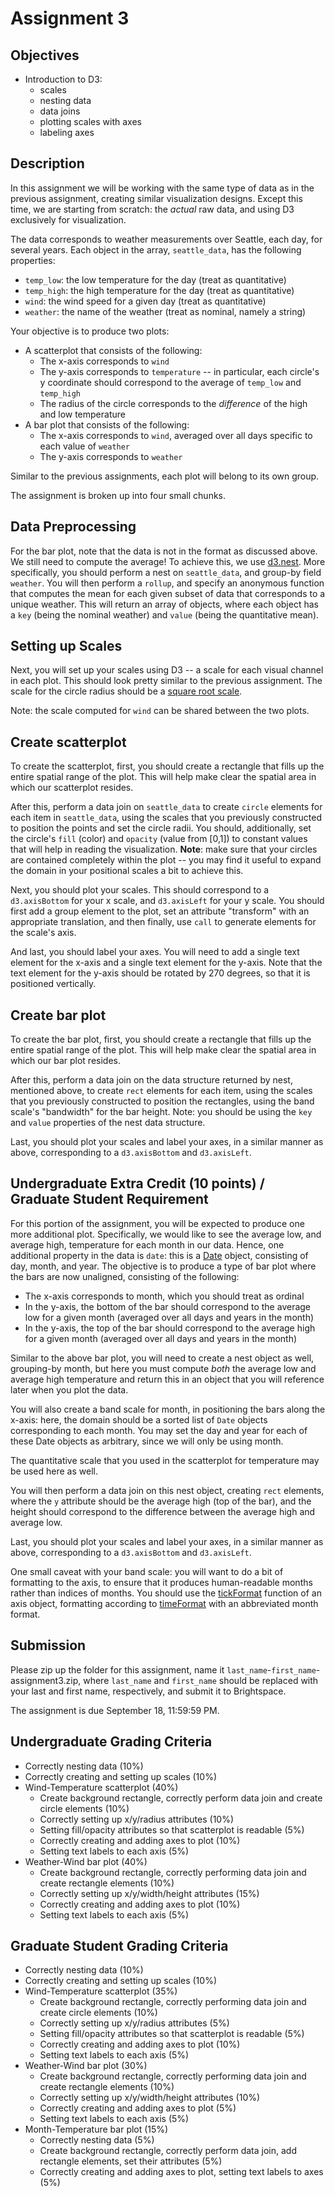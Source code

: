# Assignment 3

## Objectives

* Introduction to D3:
	* scales
	* nesting data
	* data joins
	* plotting scales with axes
	* labeling axes

## Description

In this assignment we will be working with the same type of data as in the previous assignment, creating similar visualization designs. Except this time, we are starting from scratch: the _actual_ raw data, and using D3 exclusively for visualization.

The data corresponds to weather measurements over Seattle, each day, for several years. Each object in the array, `seattle_data`, has the following properties:

* `temp_low`: the low temperature for the day (treat as quantitative)
* `temp_high`: the high temperature for the day (treat as quantitative)
* `wind`: the wind speed for a given day (treat as quantitative)
* `weather`: the name of the weather (treat as nominal, namely a string)

Your objective is to produce two plots:

* A scatterplot that consists of the following:
	* The x-axis corresponds to `wind`
	* The y-axis corresponds to `temperature` -- in particular, each circle's y coordinate should correspond to the average of `temp_low` and `temp_high`
	* The radius of the circle corresponds to the _difference_ of the high and low temperature
* A bar plot that consists of the following:
	* The x-axis corresponds to `wind`, averaged over all days specific to each value of `weather`
	* The y-axis corresponds to `weather`

Similar to the previous assignments, each plot will belong to its own group.

The assignment is broken up into four small chunks.

## Data Preprocessing

For the bar plot, note that the data is not in the format as discussed above. We still need to compute the average! To achieve this, we use [d3.nest](https://github.com/d3/d3-collection#nest). More specifically, you should perform a nest on `seattle_data`, and group-by field `weather`. You will then perform a `rollup`, and specify an anonymous function that computes the mean for each given subset of data that corresponds to a unique weather. This will return an array of objects, where each object has a `key` (being the nominal weather) and `value` (being the quantitative mean).

## Setting up Scales

Next, you will set up your scales using D3 -- a scale for each visual channel in each plot. This should look pretty similar to the previous assignment. The scale for the circle radius should be a [square root scale](https://github.com/d3/d3-scale#scaleSqrt).

Note: the scale computed for `wind` can be shared between the two plots.

## Create scatterplot

To create the scatterplot, first, you should create a rectangle that fills up the entire spatial range of the plot. This will help make clear the spatial area in which our scatterplot resides.

After this, perform a data join on `seattle_data` to create `circle` elements for each item in `seattle_data`, using the scales that you previously constructed to position the points and set the circle radii. You should, additionally, set the circle's `fill` (color) and `opacity` (value from [0,1]) to constant values that will help in reading the visualization. **Note**: make sure that your circles are contained completely within the plot -- you may find it useful to expand the domain in your positional scales a bit to achieve this.

Next, you should plot your scales. This should correspond to a `d3.axisBottom` for your x scale, and `d3.axisLeft` for your y scale. You should first add a group element to the plot, set an attribute "transform" with an appropriate translation, and then finally, use `call` to generate elements for the scale's axis.

And last, you should label your axes. You will need to add a single text element for the x-axis and a single text element for the y-axis. Note that the text element for the y-axis should be rotated by 270 degrees, so that it is positioned vertically.

## Create bar plot

To create the bar plot, first, you should create a rectangle that fills up the entire spatial range of the plot. This will help make clear the spatial area in which our bar plot resides.

After this, perform a data join on the data structure returned by nest, mentioned above, to create `rect` elements for each item, using the scales that you previously constructed to position the rectangles, using the band scale's "bandwidth" for the bar height. Note: you should be using the `key` and `value` properties of the nest data structure.

Last, you should plot your scales and label your axes, in a similar manner as above, corresponding to a `d3.axisBottom` and `d3.axisLeft`.

## Undergraduate Extra Credit (10 points) / Graduate Student Requirement

For this portion of the assignment, you will be expected to produce one more additional plot. Specifically, we would like to see the average low, and average high, temperature for each month in our data. Hence, one additional property in the data is `date`: this is a [Date](https://developer.mozilla.org/en-US/docs/Web/JavaScript/Reference/Global_Objects/Date) object, consisting of day, month, and year. The objective is to produce a type of bar plot where the bars are now unaligned, consisting of the following:

* The x-axis corresponds to month, which you should treat as ordinal
* In the y-axis, the bottom of the bar should correspond to the average low for a given month (averaged over all days and years in the month)
* In the y-axis, the top of the bar should correspond to the average high for a given month (averaged over all days and years in the month)

Similar to the above bar plot, you will need to create a nest object as well, grouping-by month, but here you must compute _both_ the average low and average high temperature and return this in an object that you will reference later when you plot the data.

You will also create a band scale for month, in positioning the bars along the x-axis: here, the domain should be a sorted list of `Date` objects corresponding to each month. You may set the day and year for each of these Date objects as arbitrary, since we will only be using month.

The quantitative scale that you used in the scatterplot for temperature may be used here as well.

You will then perform a data join on this nest object, creating `rect` elements, where the `y` attribute should be the average high (top of the bar), and the height should correspond to the difference between the average high and average low.

Last, you should plot your scales and label your axes, in a similar manner as above, corresponding to a `d3.axisBottom` and `d3.axisLeft`.

One small caveat with your band scale: you will want to do a bit of formatting to the axis, to ensure that it produces human-readable months rather than indices of months. You should use the [tickFormat](https://github.com/d3/d3-axis#axis_tickFormat) function of an axis object, formatting according to [timeFormat](https://github.com/d3/d3-time-format) with an abbreviated month format.

## Submission

Please zip up the folder for this assignment, name it `last_name`-`first_name`-assignment3.zip, where `last_name` and `first_name` should be replaced with your last and first name, respectively, and submit it to Brightspace.

The assignment is due September 18, 11:59:59 PM.

## Undergraduate Grading Criteria

* Correctly nesting data (10%)
* Correctly creating and setting up scales (10%)
* Wind-Temperature scatterplot (40%)
	* Create background rectangle, correctly perform data join and create circle elements (10%)
	* Correctly setting up x/y/radius attributes (10%)
	* Setting fill/opacity attributes so that scatterplot is readable (5%)
	* Correctly creating and adding axes to plot (10%)
	* Setting text labels to each axis (5%)
* Weather-Wind bar plot (40%)
	* Create background rectangle, correctly performing data join and create rectangle elements (10%)
	* Correctly setting up x/y/width/height attributes (15%)
	* Correctly creating and adding axes to plot (10%)
	* Setting text labels to each axis (5%)

## Graduate Student Grading Criteria

* Correctly nesting data (10%)
* Correctly creating and setting up scales (10%)
* Wind-Temperature scatterplot (35%)
	* Create background rectangle, correctly performing data join and create circle elements (10%)
	* Correctly setting up x/y/radius attributes (5%)
	* Setting fill/opacity attributes so that scatterplot is readable (5%)
	* Correctly creating and adding axes to plot (10%)
	* Setting text labels to each axis (5%)
* Weather-Wind bar plot (30%)
	* Create background rectangle, correctly performing data join and create rectangle elements (10%)
	* Correctly setting up x/y/width/height attributes (10%)
	* Correctly creating and adding axes to plot (5%)
	* Setting text labels to each axis (5%)
* Month-Temperature bar plot (15%)
	* Correctly nesting data (5%)
	* Create background rectangle, correctly perform data join, add rectangle elements, set their attributes (5%)
	* Correctly creating and adding axes to plot, setting text labels to axes (5%)
